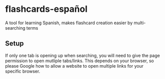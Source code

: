 # flashcards-español
A tool for learning Spanish, makes flashcard creation easier by multi-searching terms

## Setup
If only one tab is opening up when searching, you will need to give the page permission to open mutliple tabs/links.
This depends on your browser, so please Google how to allow a website to open multiple links for your specific browser.
